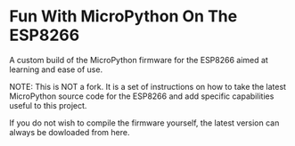 # Fun With MicroPython On The ESP8266
A custom build of the MicroPython firmware for the ESP8266 aimed at learning and ease of use.

NOTE: This is NOT a fork.  It is a set of instructions on how to take the latest MicroPython source code for the ESP8266 and add specific capabilities useful to this project.

If you do not wish to compile the firmware yourself, the latest version can always be dowloaded from here.


